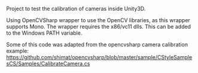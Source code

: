 Project to test the calibration of cameras inside Unity3D. 

Using OpenCVSharp wrapper to use the OpenCV libraries, as this wrapper supports Mono. The wrapper requires the x86/vc11 dlls. This can be added to the Windows PATH variable.

Some of this code was adapted from the opencvsharp camera calibration example: https://github.com/shimat/opencvsharp/blob/master/sample/CStyleSamplesCS/Samples/CalibrateCamera.cs